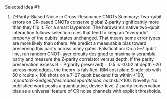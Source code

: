 Selected idea #1:

1) Z-Parity–Biased Noise in Cross-Resonance CNOTs
Summary: Two-qubit errors on CR-based CNOTs conserve global Z-parity significantly more than they flip it.
For a smart layperson: The hardware’s native two-qubit interaction follows selection rules that tend to keep an “even/odd” property of the qubits’ states unchanged. That means some error types are more likely than others. We predict a measurable bias toward preserving this parity across many gates.
Falsification: On a 5–7 qubit line, run random CNOT-layer circuits designed to maximally scramble parity and measure the Z-parity correlator versus depth. If the parity preservation excess R = P(parity preserved) − 0.5 is <0.02 at depth ~20 across most edges, the theory is falsified.
IBM cost plan: Single job with 50 circuits × 10k shots on a 7–27 qubit backend fits within <$100; repeat on 2–3 edges if desired as separate jobs, each still <$100.
Novelty: No published work posits a quantitative, device-level Z-parity conservation bias as a universal feature of CR noise channels with explicit thresholds.
